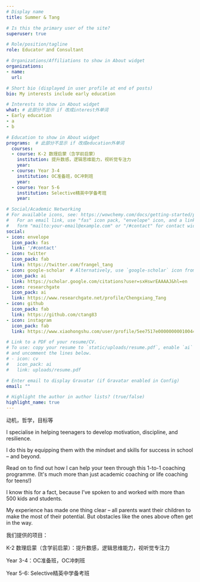 ```yaml
---
# Display name
title: Summer & Tang

# Is this the primary user of the site?
superuser: true

# Role/position/tagline
role: Educator and Consultant 

# Organizations/Affiliations to show in About widget
organizations:
- name: 
  url: 

# Short bio (displayed in user profile at end of posts)
bio: My interests include early education

# Interests to show in About widget
what: # 此部分不显示 if 改成interest外单词
- Early education
- a 
- b 

# Education to show in About widget
programs:  # 此部分不显示 if 改成education外单词
  courses:
  - course: K-2 数理启蒙（含学前启蒙）
    institution: 提升数感，逻辑思维能力，视听觉专注力
    year: 
  - course: Year 3-4
    institution: OC准备班，OC冲刺班
    year: 
  - course: Year 5-6
    institution: Selective精英中学备考班
    year: 

# Social/Academic Networking
# For available icons, see: https://wowchemy.com/docs/getting-started/page-builder/#icons
#   For an email link, use "fas" icon pack, "envelope" icon, and a link in the
#   form "mailto:your-email@example.com" or "/#contact" for contact widget.
social:
- icon: envelope
  icon_pack: fas
  link: '/#contact'
- icon: twitter
  icon_pack: fab
  link: https://twitter.com/frangel_tang
- icon: google-scholar  # Alternatively, use `google-scholar` icon from `ai` icon pack
  icon_pack: ai
  link: https://scholar.google.com/citations?user=sxHswrEAAAAJ&hl=en
- icon: researchgate  
  icon_pack: ai
  link: https://www.researchgate.net/profile/Chengxiang_Tang
- icon: github
  icon_pack: fab
  link: https://github.com/ctang83
- icon: instagram
  icon_pack: fab
  link: https://www.xiaohongshu.com/user/profile/5ee7517e000000000100448f

# Link to a PDF of your resume/CV.
# To use: copy your resume to `static/uploads/resume.pdf`, enable `ai` icons in `params.toml`, 
# and uncomment the lines below.
# - icon: cv
#   icon_pack: ai
#   link: uploads/resume.pdf

# Enter email to display Gravatar (if Gravatar enabled in Config)
email: ""

# Highlight the author in author lists? (true/false)
highlight_name: true
---
```


动机，哲学，目标等

I specialise in helping teenagers to develop motivation, discipline, and resilience.

I do this by equipping them with the mindset and skills for success in school – and beyond.

Read on to find out how I can help your teen through this 1-to-1 coaching programme. (It's much more than just academic coaching or life coaching for teens!)

I know this for a fact, because I’ve spoken to and worked with more than 500 kids and students.

My experience has made one thing clear – all parents want their children to make the most of their potential. But obstacles like the ones above often get in the way.

我们提供的项目：

K-2 数理启蒙（含学前启蒙）：提升数感，逻辑思维能力，视听觉专注力

Year 3-4：OC准备班，OC冲刺班

Year 5-6: Selective精英中学备考班